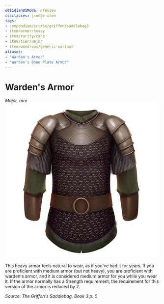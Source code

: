 ```yaml
---
obsidianUIMode: preview
cssclasses: json5e-item
tags:
- compendium/src/5e/griffonssaddlebag3
- item/armor/heavy
- item/rarity/rare
- item/tier/major
- item/wondrous/generic-variant
aliases: 
- "Warden's Armor"
- "Warden's Bone Plate Armor"
---
```

# Warden's Armor
*Major, rare*  
![](https://raw.githubusercontent.com/TheGiddyLimit/homebrew-img/main/img/GriffonsSaddlebag3/Wardens-Armor.webp#right)  


This heavy armor feels natural to wear, as if you've had it for years. If you are proficient with medium armor (but not heavy), you are proficient with warden's armor, and it is considered medium armor for you while you wear it. If the armor normally has a Strength requirement, the requirement for this version of the armor is reduced by 2.

*Source: The Griffon's Saddlebag, Book 3 p. 0*